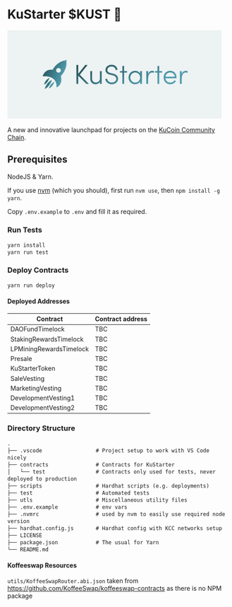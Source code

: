 # KuStarter $KUST 🚀
[<img src="logo.png" alt="KuStarter" height="200px">](http://kustarter.com)
  

A new and innovative launchpad for projects on the [KuCoin Community Chain](kcc.io).

## Prerequisites

NodeJS & Yarn.  

If you use [nvm](https://github.com/nvm-sh/nvm) (which you should), first run `nvm use`, then `npm install -g yarn`.  

Copy `.env.example` to `.env` and fill it as required.

### Run Tests

```
yarn install
yarn run test
```

### Deploy Contracts

```
yarn run deploy
```

#### Deployed Addresses

| Contract | Contract address |
|----------|------------------|
| DAOFundTimelock          | TBC |
| StakingRewardsTimelock     | TBC |
| LPMiningRewardsTimelock    | TBC |
| Presale                    | TBC | 
| KuStarterToken             | TBC |
| SaleVesting                | TBC |
| MarketingVesting           | TBC |
| DevelopmentVesting1        | TBC | 
| DevelopmentVesting2        | TBC | 


### Directory Structure

    .
    ├── .vscode                 # Project setup to work with VS Code nicely
    ├── contracts               # Contracts for KuStarter
    │   └── test                # Contracts only used for tests, never deployed to production
    ├── scripts                 # Hardhat scripts (e.g. deployments)
    ├── test                    # Automated tests
    ├── utls                    # Miscellaneous utility files
    ├── .env.example            # env vars
    ├── .nvmrc                  # used by nvm to easily use required node version
    ├── hardhat.config.js       # Hardhat config with KCC networks setup
    ├── LICENSE
    ├── package.json            # The usual for Yarn
    └── README.md

#### Koffeeswap Resources

`utils/KoffeeSwapRouter.abi.json` taken from https://github.com/KoffeeSwap/koffeeswap-contracts as there is no NPM package
